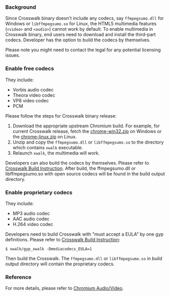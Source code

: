 ### Background
Since Crosswalk binary doesn't include any codecs, say `ffmpegsumo.dll` for Windows or `libffmpegsumo.so` for Linux, the HTML5 multimedia features (`<video>` and `<audio>`) cannot work by default. To enable multimedia in Crosswalk binary, end users need to download and install the third-part codecs. Developer has the option to build the codecs by themselves. 

Please note you might need to contact the legal for any potential licensing issues.

### Enable free codecs
They include:
 * Vorbis audio codec
 * Theora video codec
 * VP8 video codec
 * PCM

Please follow the steps for Crosswalk binary release:
 1. Download the appropriate upstream Chromium build. For example, for current Crosswalk release, fetch the [chrome-win32.zip](https://commondatastorage.googleapis.com/chromium-browser-snapshots/Win/196631/chrome-win32.zip) on Windows or the [chrome-linux.zip](https://commondatastorage.googleapis.com/chromium-browser-snapshots/Linux/196631/chrome-linux.zip) on Linux.
 2. Unzip and copy the `ffmpegsumo.dll` or `libffmpegsumo.so` to the directory which contains `xwalk` executable.
 3. Relaunch `xwalk`, the multimedia will work.

Developers can also build the codecs by themselves. Please refer to [Crosswalk Build Instruction](Build-Crosswalk). After build, the ffmpegsumo.dll or libffmpegsumo.so with open source codecs will be found in the build output directory.

### Enable proprietary codecs
They include:
 * MP3 audio codec
 * AAC audio codec
 * H.264 video codec

Developers need to build Crosswalk with "must accept a EULA" by one gyp definitions. Please refer to [Crosswalk Build Instruction](Build-Crosswalk):

    $ xwalk/gyp_xwalk -Dmediacodecs_EULA=1

Then build the Crosswalk. The `ffmpegsumo.dll` or `libffmpegsumo.so` in build output directory will contain the proprietary codecs.

### Reference
For more details, please refer to [Chromium Audio/Video](http://www.chromium.org/audio-video).
